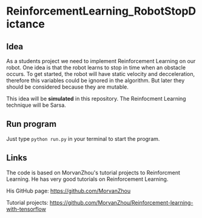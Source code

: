 # ReinforcementLearning_RobotStopDictance

## Idea
As a students project we need to implement Reinforcement Learning on our robot. One idea is that the robot learns to stop in time when an obstacle occurs. To get started, the robot will have static velocity and decceleration, therefore this variables could be ignored in the algorithm. But later they should be considered because they are mutable.

This idea will be __simulated__ in this repository. The Reinfocment Learning technique will be Sarsa.

## Run program
Just type `python run.py` in your terminal to start the program.

## Links
The code is based on MorvanZhou's tutorial projects to Reinforcment Learning. He has very good tutorials on Reinforcement Learning.

His GitHub page: https://github.com/MorvanZhou

Tutorial projects: https://github.com/MorvanZhou/Reinforcement-learning-with-tensorflow

